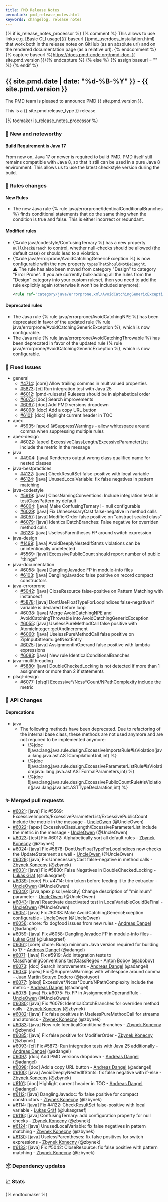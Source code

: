 ```yaml
---
title: PMD Release Notes
permalink: pmd_release_notes.html
keywords: changelog, release notes
---
```


{% if is_release_notes_processor %}
{% comment %}
This allows to use links e.g. [Basic CLI usage]({{ baseurl }}pmd_userdocs_installation.html) that work both
in the release notes on GitHub (as an absolute url) and on the rendered documentation page (as a relative url).
{% endcomment %}
{% capture baseurl %}https://docs.pmd-code.org/pmd-doc-{{ site.pmd.version }}/{% endcapture %}
{% else %}
{% assign baseurl = "" %}
{% endif %}

## {{ site.pmd.date | date: "%d-%B-%Y" }} - {{ site.pmd.version }}

The PMD team is pleased to announce PMD {{ site.pmd.version }}.

This is a {{ site.pmd.release_type }} release.

{% tocmaker is_release_notes_processor %}

### 🚀 New and noteworthy

#### Build Requirement is Java 17
From now on, Java 17 or newer is required to build PMD. PMD itself still remains compatible with Java 8,
so that it still can be used in a pure Java 8 environment. This allows us to use the latest
checkstyle version during the build.

### 🌟 Rules changes
#### New Rules
* The new Java rule {% rule java/errorprone/IdenticalConditionalBranches %} finds conditional statements
  that do the same thing when the condition is true and false. This is either incorrect or redundant.

#### Modified rules
* {%rule java/codestyle/ConfusingTernary %} has a new property `nullCheckBranch` to control, whether null-checks
  should be allowed (the default case) or should lead to a violation.
* {%rule java/errorprone/AvoidCatchingGenericException %} is now configurable with the new property
  `typesThatShouldNotBeCaught`.  
  ⚠️ The rule has also been moved from category "Design" to category "Error Prone". If you are currently bulk-adding
  all the rules from the "Design" category into your custom ruleset, then you need to add the rule explicitly
  again (otherwise it won't be included anymore):
  ```xml
  <rule ref="category/java/errorprone.xml/AvoidCatchingGenericException" />
  ```

#### Deprecated rules
* The Java rule {% rule java/errorprone/AvoidCatchingNPE %} has been deprecated in favor of the updated rule
  {% rule java/errorprone/AvoidCatchingGenericException %}, which is now configurable.
* The Java rule {% rule java/errorprone/AvoidCatchingThrowable %} has been deprecated in favor of the updated rule
  {% rule java/errorprone/AvoidCatchingGenericException %}, which is now configurable.

### 🐛 Fixed Issues
* general
  * [#4714](https://github.com/pmd/pmd/issues/4714): \[core] Allow trailing commas in multivalued properties
  * [#5873](https://github.com/pmd/pmd/issues/5873): \[ci] Run integration test with Java 25
  * [#6012](https://github.com/pmd/pmd/issues/6012): \[pmd-rulesets] Rulesets should be in alphabetical order
  * [#6073](https://github.com/pmd/pmd/issues/6073): \[doc] Search improvements
  * [#6097](https://github.com/pmd/pmd/issues/6097): \[doc] Add PMD versions dropdown
  * [#6098](https://github.com/pmd/pmd/issues/6098): \[doc] Add a copy URL button
  * [#6101](https://github.com/pmd/pmd/issues/6101): \[doc] Highlight current header in TOC
* apex
  * [#5935](https://github.com/pmd/pmd/issues/5935): \[apex] @<!-- -->SuppressWarnings - allow whitespace around comma when suppressing multiple rules
* apex-design
  * [#6022](https://github.com/pmd/pmd/issues/6022): \[apex] ExcessiveClassLength/ExcessiveParameterList include the metric in the message
* java
  * [#4904](https://github.com/pmd/pmd/issues/4904): \[java] Renderers output wrong class qualified name for nested classes
* java-bestpractices
  * [#4122](https://github.com/pmd/pmd/issues/4122): \[java] CheckResultSet false-positive with local variable
  * [#6124](https://github.com/pmd/pmd/issues/6124): \[java] UnusedLocalVariable: fix false negatives in pattern matching
* java-codestyle
  * [#5919](https://github.com/pmd/pmd/issues/5919): \[java] ClassNamingConventions: Include integration tests in testClassPattern by default
  * [#6004](https://github.com/pmd/pmd/issues/6004): \[java] Make ConfusingTernary != null configurable
  * [#6029](https://github.com/pmd/pmd/issues/6029): \[java] Fix UnnecessaryCast false-negative in method calls
  * [#6057](https://github.com/pmd/pmd/issues/6057): \[java] ModifierOrder false positive on "abstract sealed class"
  * [#6079](https://github.com/pmd/pmd/issues/6079): \[java] IdenticalCatchBranches: False negative for overriden method calls
  * [#6123](https://github.com/pmd/pmd/issues/6123): \[java] UselessParentheses FP around switch expression
* java-design
  * [#1499](https://github.com/pmd/pmd/issues/1499): \[java] AvoidDeeplyNestedIfStmts violations can be unintentionally undetected
  * [#5569](https://github.com/pmd/pmd/issues/5569): \[java] ExcessivePublicCount should report number of public "things"
* java-documentation
  * [#6058](https://github.com/pmd/pmd/issues/6058): \[java] DanglingJavadoc FP in module-info files
  * [#6103](https://github.com/pmd/pmd/issues/6103): \[java] DanglingJavadoc false positive on record compact constructors
* java-errorprone
  * [#5042](https://github.com/pmd/pmd/issues/5042): \[java] CloseResource false-positive on Pattern Matching with instanceof
  * [#5878](https://github.com/pmd/pmd/issues/5878): \[java] DontUseFloatTypeForLoopIndices false-negative if variable is declared before loop
  * [#6038](https://github.com/pmd/pmd/issues/6038): \[java] Merge AvoidCatchingNPE and AvoidCatchingThrowable into AvoidCatchingGenericException
  * [#6055](https://github.com/pmd/pmd/issues/6055): \[java] UselessPureMethodCall false positive with AtomicInteger::getAndIncrement
  * [#6060](https://github.com/pmd/pmd/issues/6060): \[java] UselessPureMethodCall false positive on ZipInputStream::getNextEntry
  * [#6075](https://github.com/pmd/pmd/issues/6075): \[java] AssignmentInOperand false positive with lambda expressions
  * [#6083](https://github.com/pmd/pmd/issues/6083): \[java] New rule IdenticalConditionalBranches
* java-multithreading
  * [#5880](https://github.com/pmd/pmd/issues/5880): \[java] DoubleCheckedLocking is not detected if more than 1 assignment or more than 2 if statements
* plsql-design
  * [#6077](https://github.com/pmd/pmd/issues/6077): \[plsql] Excessive\*/Ncss\*Count/NPathComplexity include the metric

### 🚨 API Changes

#### Deprecations
* java
  * The following methods have been deprecated. Due to refactoring of the internal base class, these methods are not
    used anymore and are not required to be implemented anymore:
    * {%jdoc !!java::lang.java.rule.design.ExcessiveImportsRule#isViolation(java::lang.java.ast.ASTCompilationUnit,int) %}
    * {%jdoc !!java::lang.java.rule.design.ExcessiveParameterListRule#isViolation(java::lang.java.ast.ASTFormalParameters,int) %}
    * {%jdoc !!java::lang.java.rule.design.ExcessivePublicCountRule#isViolation(java::lang.java.ast.ASTTypeDeclaration,int) %}

### ✨ Merged pull requests
<!-- content will be automatically generated, see /do-release.sh -->
* [#6021](https://github.com/pmd/pmd/pull/6021): \[java] Fix #5569: ExcessiveImports/ExcessiveParameterList/ExcessivePublicCount include the metric in the message - [UncleOwen](https://github.com/UncleOwen) (@UncleOwen)
* [#6022](https://github.com/pmd/pmd/pull/6022): \[apex] ExcessiveClassLength/ExcessiveParameterList include the metric in the message - [UncleOwen](https://github.com/UncleOwen) (@UncleOwen)
* [#6023](https://github.com/pmd/pmd/pull/6023): \[test] Fix #6012: Alphabetically sort all default rules - [Zbynek Konecny](https://github.com/zbynek) (@zbynek)
* [#6024](https://github.com/pmd/pmd/pull/6024): \[java] Fix #5878: DontUseFloatTypeForLoopIndices now checks the UpdateStatement as well - [UncleOwen](https://github.com/UncleOwen) (@UncleOwen)
* [#6029](https://github.com/pmd/pmd/pull/6029): \[java] Fix UnnecessaryCast false-negative in method calls - [Zbynek Konecny](https://github.com/zbynek) (@zbynek)
* [#6031](https://github.com/pmd/pmd/pull/6031): \[java] Fix #5880: False Negatives in DoubleCheckedLocking - [Lukas Gräf](https://github.com/lukasgraef) (@lukasgraef)
* [#6039](https://github.com/pmd/pmd/pull/6039): \[core] Fix #4714: trim token before feeding it to the extractor - [UncleOwen](https://github.com/UncleOwen) (@UncleOwen)
* [#6040](https://github.com/pmd/pmd/pull/6040): \[java,apex,plsql,velocity] Change description of "minimum" parameter - [UncleOwen](https://github.com/UncleOwen) (@UncleOwen)
* [#6043](https://github.com/pmd/pmd/pull/6043): \[java] Reactivate deactivated test in LocalVariableCouldBeFinal - [UncleOwen](https://github.com/UncleOwen) (@UncleOwen)
* [#6051](https://github.com/pmd/pmd/pull/6051): \[java] Fix #6038: Make AvoidCatchingGenericException configurable - [UncleOwen](https://github.com/UncleOwen) (@UncleOwen)
* [#6056](https://github.com/pmd/pmd/pull/6056): chore: fix dogfood issues from new rules - [Andreas Dangel](https://github.com/adangel) (@adangel)
* [#6059](https://github.com/pmd/pmd/pull/6059): \[java] Fix #6058: DanglingJavadoc FP in module-info files - [Lukas Gräf](https://github.com/lukasgraef) (@lukasgraef)
* [#6061](https://github.com/pmd/pmd/pull/6061): \[core] chore: Bump minimum Java version required for building to 17 - [Andreas Dangel](https://github.com/adangel) (@adangel)
* [#6071](https://github.com/pmd/pmd/pull/6071): \[java] Fix #5919: Add integration tests to ClassNamingConventions testClassRegex - [Anton Bobov](https://github.com/abobov) (@abobov)
* [#6073](https://github.com/pmd/pmd/pull/6073): \[doc] Search improvements - [Andreas Dangel](https://github.com/adangel) (@adangel)
* [#6074](https://github.com/pmd/pmd/pull/6074): \[apex] Fix @<!-- -->SuppressWarnings with whitespace around comma - [Juan Martín Sotuyo Dodero](https://github.com/jsotuyod) (@jsotuyod)
* [#6077](https://github.com/pmd/pmd/pull/6077): \[plsql] Excessive*/Ncss*Count/NPathComplexity include the metric - [Andreas Dangel](https://github.com/adangel) (@adangel)
* [#6078](https://github.com/pmd/pmd/pull/6078): \[java] Fix #6075: Fix FP in AssignmentInOperandRule - [UncleOwen](https://github.com/UncleOwen) (@UncleOwen)
* [#6080](https://github.com/pmd/pmd/pull/6080): \[java] Fix #6079: IdenticalCatchBranches for overriden method calls - [Zbynek Konecny](https://github.com/zbynek) (@zbynek)
* [#6082](https://github.com/pmd/pmd/pull/6082): \[java] Fix false positives in UselessPureMethodCall for streams and atomics - [Zbynek Konecny](https://github.com/zbynek) (@zbynek)
* [#6083](https://github.com/pmd/pmd/pull/6083): \[java] New rule IdenticalConditionalBranches - [Zbynek Konecny](https://github.com/zbynek) (@zbynek)
* [#6085](https://github.com/pmd/pmd/pull/6085): \[java] Fix false positive for ModifierOrder - [Zbynek Konecny](https://github.com/zbynek) (@zbynek)
* [#6093](https://github.com/pmd/pmd/pull/6093): \[ci] Fix #5873: Run integration tests with Java 25 additionally - [Andreas Dangel](https://github.com/adangel) (@adangel)
* [#6097](https://github.com/pmd/pmd/pull/6097): \[doc] Add PMD versions dropdown - [Andreas Dangel](https://github.com/adangel) (@adangel)
* [#6098](https://github.com/pmd/pmd/pull/6098): \[doc] Add a copy URL button - [Andreas Dangel](https://github.com/adangel) (@adangel)
* [#6100](https://github.com/pmd/pmd/pull/6100): \[java] AvoidDeeplyNestedIfStmts: fix false negative with if-else - [Zbynek Konecny](https://github.com/zbynek) (@zbynek)
* [#6101](https://github.com/pmd/pmd/pull/6101): \[doc] Highlight current header in TOC - [Andreas Dangel](https://github.com/adangel) (@adangel)
* [#6112](https://github.com/pmd/pmd/pull/6112): \[java] DanglingJavadoc: fix false positive for compact constructors - [Zbynek Konecny](https://github.com/zbynek) (@zbynek)
* [#6114](https://github.com/pmd/pmd/pull/6114): \[java] Fix #4122: CheckResultSet false-positive with local variable - [Lukas Gräf](https://github.com/lukasgraef) (@lukasgraef)
* [#6116](https://github.com/pmd/pmd/pull/6116): \[java] ConfusingTernary: add configuration property for null checks - [Zbynek Konecny](https://github.com/zbynek) (@zbynek)
* [#6124](https://github.com/pmd/pmd/pull/6124): \[java] UnusedLocalVariable: fix false negatives in pattern matching - [Zbynek Konecny](https://github.com/zbynek) (@zbynek)
* [#6130](https://github.com/pmd/pmd/pull/6130): \[java] UselessParentheses: fix false positives for switch expressions - [Zbynek Konecny](https://github.com/zbynek) (@zbynek)
* [#6133](https://github.com/pmd/pmd/pull/6133): \[java] Fix #5042: CloseResource: fix false positive with pattern matching - [Zbynek Konecny](https://github.com/zbynek) (@zbynek)

### 📦 Dependency updates
<!-- content will be automatically generated, see /do-release.sh -->

### 📈 Stats
<!-- content will be automatically generated, see /do-release.sh -->

{% endtocmaker %}

